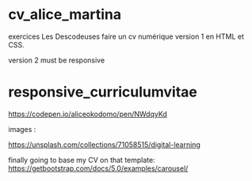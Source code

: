 # cv_alice_martina
exercices Les Descodeuses
faire un cv numérique 
version 1 en HTML et CSS. 

version 2 must be responsive
# responsive_curriculumvitae

https://codepen.io/aliceokodomo/pen/NWdqyKd

images : 

https://unsplash.com/collections/71058515/digital-learning


finally going to base my CV on that template: https://getbootstrap.com/docs/5.0/examples/carousel/
